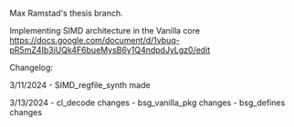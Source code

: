 Max Ramstad's thesis branch.

Implementing SIMD architecture in the Vanilla core
https://docs.google.com/document/d/1vbuq-pR5mZ4Ib3iUQk4F6bueMysB6y1Q4ndpdJyLgz0/edit

Changelog:

3/11/2024
	- SIMD_regfile_synth made
 
3/13/2024 
	- cl_decode changes
	- bsg_vanilla_pkg changes
 	- bsg_defines changes


